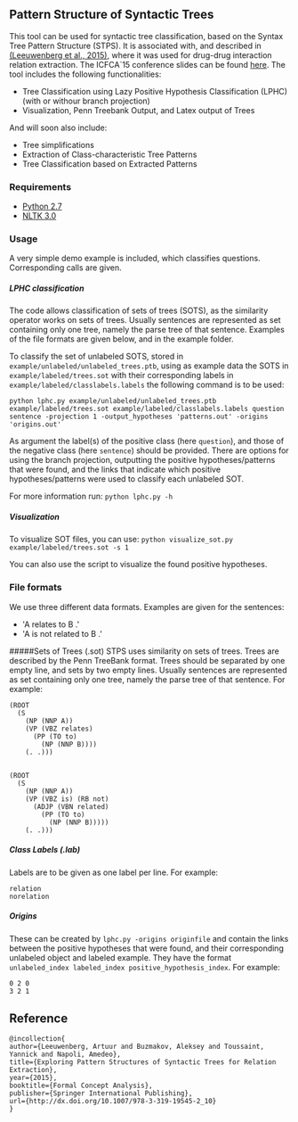 ## Pattern Structure of Syntactic Trees

This tool can be used for syntactic tree classification, based on the Syntax Tree Pattern Structure (STPS). It is associated with, and described in [(Leeuwenberg et al., 2015)](http://link.springer.com/chapter/10.1007%2F978-3-319-19545-2_10), where it was used for drug-drug interaction relation extraction. The ICFCA`15 conference slides can be found [here](https://github.com/tuur/STPS/raw/master/slides.pdf).
The tool includes the following functionalities:

* Tree Classification using Lazy Positive Hypothesis Classification (LPHC) (with or withour branch projection)
* Visualization, Penn Treebank Output, and Latex output of Trees

And will soon also include:
* Tree simplifications
* Extraction of Class-characteristic Tree Patterns
* Tree Classification based on Extracted Patterns

### Requirements
* [Python 2.7](https://www.python.org/download/releases/2.7/)
* [NLTK 3.0](http://www.nltk.org/)

### Usage
A very simple demo example is included, which classifies questions.
Corresponding calls are given. 

##### LPHC classification
The code allows classification of sets of trees (SOTS), as the similarity operator works on sets of trees. Usually sentences are represented as set containing only one tree, namely the parse tree of that sentence. Examples of the file formats are given below, and in the example folder.

To classify the set of unlabeled SOTS, stored in `example/unlabeled/unlabeled_trees.ptb`, using as example data the SOTS in `example/labeled/trees.sot` with their corresponding labels in `example/labeled/classlabels.labels` the following command is to be used:
```
python lphc.py example/unlabeled/unlabeled_trees.ptb example/labeled/trees.sot example/labeled/classlabels.labels question sentence -projection 1 -output_hypotheses 'patterns.out' -origins 'origins.out'
```
As argument the label(s) of the positive class (here `question`), and those of the negative class (here `sentence`) should be provided. There are options for using the branch projection, outputting the positive hypotheses/patterns that were found, and the links that indicate which positive hypotheses/patterns were used to classify each unlabeled SOT.

For more information run:
```python lphc.py -h```

##### Visualization

To visualize SOT files, you can use:
```python visualize_sot.py example/labeled/trees.sot -s 1```

You can also use the script to visualize the found positive hypotheses.

### File formats
We use three different data formats. Examples are given for the sentences:
* 'A relates to B .'
* 'A is not related to B .'

#####Sets of Trees (.sot)
STPS uses similarity on sets of trees. Trees are described by the Penn TreeBank format. Trees should be separated by one empty line, and sets by two empty lines. Usually sentences are represented as set containing only one tree, namely the parse tree of that sentence. For example:

```
(ROOT
  (S
    (NP (NNP A))
    (VP (VBZ relates)
      (PP (TO to)
        (NP (NNP B))))
    (. .)))


(ROOT
  (S
    (NP (NNP A))
    (VP (VBZ is) (RB not)
      (ADJP (VBN related)
        (PP (TO to)
          (NP (NNP B)))))
    (. .)))
```

##### Class Labels (.lab)
Labels are to be given as one label per line. For example:
```
relation
norelation
```

##### Origins
These can be created by `lphc.py -origins originfile` and contain the links between the positive hypotheses that were found, and their corresponding unlabeled object and labeled example. They have the format `unlabeled_index labeled_index positive_hypothesis_index`. For example:
```
0 2 0
3 2 1
```


## Reference
```
@incollection{
author={Leeuwenberg, Artuur and Buzmakov, Aleksey and Toussaint, Yannick and Napoli, Amedeo},
title={Exploring Pattern Structures of Syntactic Trees for Relation Extraction},
year={2015},
booktitle={Formal Concept Analysis},
publisher={Springer International Publishing},
url={http://dx.doi.org/10.1007/978-3-319-19545-2_10}
}
```


